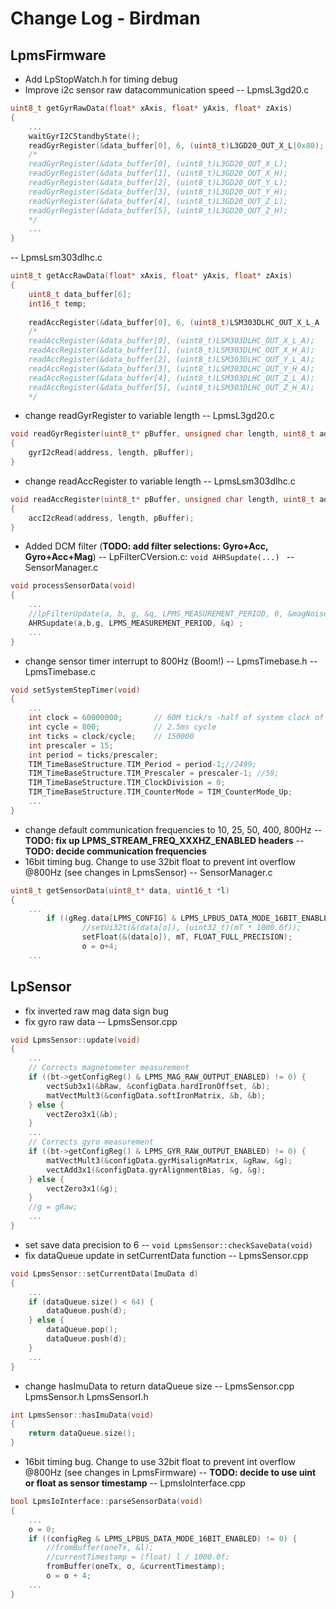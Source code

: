 # Change Log - Birdman
## LpmsFirmware
- Add LpStopWatch.h for timing debug
- Improve i2c sensor raw datacommunication speed
-- LpmsL3gd20.c 
``` cpp
uint8_t getGyrRawData(float* xAxis, float* yAxis, float* zAxis)
{
    ...
    waitGyrI2CStandbyState();
    readGyrRegister(&data_buffer[0], 6, (uint8_t)L3GD20_OUT_X_L|0x80); 
    /* 
    readGyrRegister(&data_buffer[0], (uint8_t)L3GD20_OUT_X_L);  
    readGyrRegister(&data_buffer[1], (uint8_t)L3GD20_OUT_X_H);
    readGyrRegister(&data_buffer[2], (uint8_t)L3GD20_OUT_Y_L);
    readGyrRegister(&data_buffer[3], (uint8_t)L3GD20_OUT_Y_H);
    readGyrRegister(&data_buffer[4], (uint8_t)L3GD20_OUT_Z_L);
    readGyrRegister(&data_buffer[5], (uint8_t)L3GD20_OUT_Z_H);
    */
    ...
}
```
-- LpmsLsm303dlhc.c
``` cpp
uint8_t getAccRawData(float* xAxis, float* yAxis, float* zAxis)
{
    uint8_t data_buffer[6]; 
    int16_t temp;
    
    readAccRegister(&data_buffer[0], 6, (uint8_t)LSM303DLHC_OUT_X_L_A | 0x80);
    /*
    readAccRegister(&data_buffer[0], (uint8_t)LSM303DLHC_OUT_X_L_A);      
    readAccRegister(&data_buffer[1], (uint8_t)LSM303DLHC_OUT_X_H_A);
    readAccRegister(&data_buffer[2], (uint8_t)LSM303DLHC_OUT_Y_L_A);
    readAccRegister(&data_buffer[3], (uint8_t)LSM303DLHC_OUT_Y_H_A);
    readAccRegister(&data_buffer[4], (uint8_t)LSM303DLHC_OUT_Z_L_A);
    readAccRegister(&data_buffer[5], (uint8_t)LSM303DLHC_OUT_Z_H_A);
    */
``` 
- change readGyrRegister to variable length
-- LpmsL3gd20.c
``` cpp
void readGyrRegister(uint8_t* pBuffer, unsigned char length, uint8_t address)
{
    gyrI2cRead(address, length, pBuffer);
}
```
- change readAccRegister to variable length
-- LpmsLsm303dlhc.c
``` cpp
void readAccRegister(uint8_t* pBuffer, unsigned char length, uint8_t address)
{
    accI2cRead(address, length, pBuffer);
}
```
- Added DCM filter (**TODO: add filter selections: Gyro+Acc, Gyro+Acc+Mag**)
-- LpFilterCVersion.c: `void AHRSupdate(...) `
-- SensorManager.c
``` cpp
void processSensorData(void)
{     
    ...
    //lpFilterUpdate(a, b, g, &q, LPMS_MEASUREMENT_PERIOD, 0, &magNoise, &calibrationData, &lpFilterParam);
    AHRSupdate(a,b,g, LPMS_MEASUREMENT_PERIOD, &q) ;
    ...
}
```
- change sensor timer interrupt to 800Hz (Boom!)
-- LpmsTimebase.h
-- LpmsTimebase.c
``` cpp
void setSystemStepTimer(void)
{
    ...
    int clock = 60000000;       // 60M tick/s -half of system clock of 120Mhz
    int cycle = 800;            // 2.5ms cycle
    int ticks = clock/cycle;    // 150000
    int prescaler = 15;
    int period = ticks/prescaler;
    TIM_TimeBaseStructure.TIM_Period = period-1;//2499;
    TIM_TimeBaseStructure.TIM_Prescaler = prescaler-1; //59;
    TIM_TimeBaseStructure.TIM_ClockDivision = 0;
    TIM_TimeBaseStructure.TIM_CounterMode = TIM_CounterMode_Up;
    ...
}
```
- change default communication frequencies to 10, 25, 50, 400, 800Hz
-- **TODO: fix up LPMS_STREAM_FREQ_XXXHZ_ENABLED headers**
-- **TODO: decide communication frequencies**
- 16bit timing bug. Change to use 32bit float to prevent int overflow @800Hz (see changes in LpmsSensor)
-- SensorManager.c
``` cpp
uint8_t getSensorData(uint8_t* data, uint16_t *l)
{
    ...
        if ((gReg.data[LPMS_CONFIG] & LPMS_LPBUS_DATA_MODE_16BIT_ENABLED) != 0) {
                //setUi32t(&(data[o]), (uint32_t)(mT * 1000.0f));
                setFloat(&(data[o]), mT, FLOAT_FULL_PRECISION);
                o = o+4;
    ...
```

## LpSensor
- fix inverted raw mag data sign bug
- fix gyro raw data
-- LpmsSensor.cpp
``` cpp
void LpmsSensor::update(void)
{
    ...
    // Corrects magnetometer measurement
    if ((bt->getConfigReg() & LPMS_MAG_RAW_OUTPUT_ENABLED) != 0) {
        vectSub3x1(&bRaw, &configData.hardIronOffset, &b);      
        matVectMult3(&configData.softIronMatrix, &b, &b);
    } else {
        vectZero3x1(&b);
    }
    ...
    // Corrects gyro measurement
    if ((bt->getConfigReg() & LPMS_GYR_RAW_OUTPUT_ENABLED) != 0) {      
        matVectMult3(&configData.gyrMisalignMatrix, &gRaw, &g);
        vectAdd3x1(&configData.gyrAlignmentBias, &g, &g);
    } else {
        vectZero3x1(&g);
    }
    //g = gRaw;
    ...
}
```
- set save data precision to 6
-- `void LpmsSensor::checkSaveData(void)`
- fix dataQueue update in setCurrentData function
-- LpmsSensor.cpp
``` cpp
void LpmsSensor::setCurrentData(ImuData d)
{
    ...
    if (dataQueue.size() < 64) { 
        dataQueue.push(d);
    } else {        
        dataQueue.pop();
        dataQueue.push(d);
    }
    ... 
}
```
- change hasImuData to return dataQueue size
-- LpmsSensor.cpp LpmsSensor.h LpmsSensorI.h
``` cpp
int LpmsSensor::hasImuData(void)
{
    return dataQueue.size();
}
```
- 16bit timing bug. Change to use 32bit float to prevent int overflow @800Hz (see changes in LpmsFirmware)
-- **TODO: decide to use uint or float as sensor timestamp**
-- LpmsIoInterface.cpp
``` cpp
bool LpmsIoInterface::parseSensorData(void)
{
    ...
    o = 0;
    if ((configReg & LPMS_LPBUS_DATA_MODE_16BIT_ENABLED) != 0) {
        //fromBuffer(oneTx, &l);
        //currentTimestamp = (float) l / 1000.0f;
        fromBuffer(oneTx, o, &currentTimestamp);
        o = o + 4;
    ...
}
```
